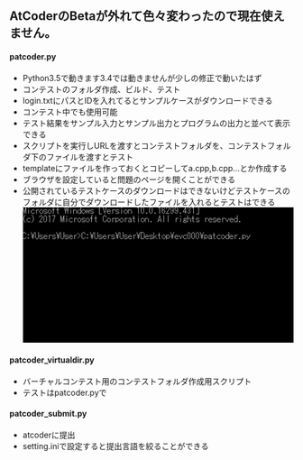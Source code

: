 ## AtCoderのBetaが外れて色々変わったので現在使えません。

#### patcoder.py
- Python3.5で動きます3.4では動きませんが少しの修正で動いたはず
- コンテストのフォルダ作成、ビルド、テスト
- login.txtにパスとIDを入れてるとサンプルケースがダウンロードできる
- コンテスト中でも使用可能
- テスト結果をサンプル入力とサンプル出力とプログラムの出力と並べて表示できる
- スクリプトを実行しURLを渡すとコンテストフォルダを、コンテストフォルダ下のファイルを渡すとテスト
- templateにファイルを作っておくとコピーしてa.cpp,b.cpp...とか作成する
- ブラウザを設定していると問題のページを開くことができる
- 公開されているテストケースのダウンロードはできないけどテストケースのフォルダに自分でダウンロードしたファイルを入れるとテストはできる  
![Gif](https://raw.githubusercontent.com/ebicochineal/Images/master/patcoder.gif)
#### patcoder_virtualdir.py
- バーチャルコンテスト用のコンテストフォルダ作成用スクリプト  
- テストはpatcoder.pyで  
#### patcoder_submit.py
- atcoderに提出
- setting.iniで設定すると提出言語を絞ることができる


